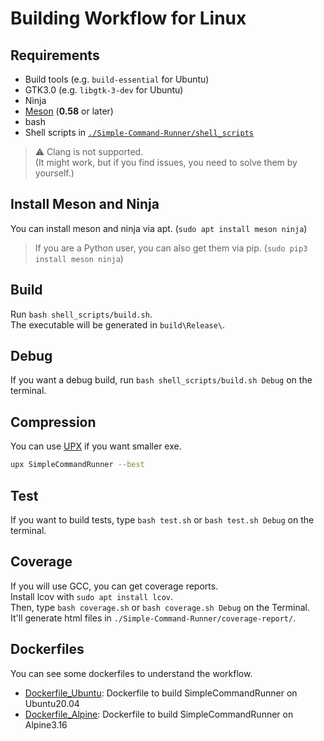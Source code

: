 # Building Workflow for Linux

## Requirements

-   Build tools (e.g. `build-essential` for Ubuntu)
-   GTK3.0 (e.g. `libgtk-3-dev` for Ubuntu)
-   Ninja
-   [Meson](https://github.com/mesonbuild/meson) (**0.58** or later)
-   bash
-   Shell scripts in [`./Simple-Command-Runner/shell_scripts`](../shell_scripts)

> :warning: Clang is not supported.  
> (It might work, but if you find issues, you need to solve them by yourself.)  

## Install Meson and Ninja

You can install meson and ninja via apt. (`sudo apt install meson ninja`)

> If you are a Python user, you can also get them via pip. (`sudo pip3 install meson ninja`)

## Build

Run `bash shell_scripts/build.sh`.  
The executable will be generated in `build\Release\`.  

## Debug

If you want a debug build, run `bash shell_scripts/build.sh Debug` on the terminal.  

## Compression

You can use [UPX](https://github.com/upx/upx/releases/latest) if you want smaller exe.  

```bash
upx SimpleCommandRunner --best
```

## Test

If you want to build tests, type `bash test.sh` or `bash test.sh Debug` on the terminal.

## Coverage

If you will use GCC, you can get coverage reports.  
Install lcov with `sudo apt install lcov`.  
Then, type `bash coverage.sh` or `bash coverage.sh Debug` on the Terminal.  
It'll generate html files in `./Simple-Command-Runner/coverage-report/`.

## Dockerfiles

You can see some dockerfiles to understand the workflow.  

-   [Dockerfile_Ubuntu](../Dockerfile_Ubuntu): Dockerfile to build SimpleCommandRunner on Ubuntu20.04
-   [Dockerfile_Alpine](../Dockerfile_Alpine): Dockerfile to build SimpleCommandRunner on Alpine3.16
